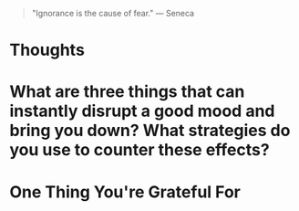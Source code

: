 
> \"Ignorance is the cause of fear.\" — Seneca

# Thoughts

# What are three things that can instantly disrupt a good mood and bring you down? What strategies do you use to counter these effects?

# One Thing You're Grateful For

